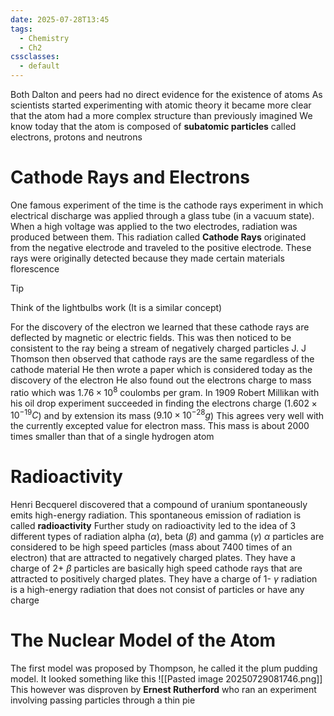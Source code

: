 ```yaml
---
date: 2025-07-28T13:45
tags:
  - Chemistry
  - Ch2
cssclasses:
  - default
---
```

Both Dalton and peers had no direct evidence for the existence of atoms
As scientists started experimenting with atomic theory it became more clear that the atom had a more complex structure than previously imagined
We know today that the atom is composed of **subatomic particles** called electrons, protons and neutrons

# Cathode Rays and Electrons
One famous experiment of the time is the cathode rays experiment in which
electrical discharge was applied through a glass tube (in a vacuum state). When a high voltage was applied to the two electrodes, radiation was produced between them. This radiation called **Cathode Rays** originated from the negative electrode and traveled to the positive electrode. These rays were originally detected because they made certain materials florescence

> [!TIP]
> Think of the lightbulbs work (It is a similar concept)

For the discovery of the electron we learned that these cathode rays are deflected by magnetic or electric fields. This was then noticed to be consistent to the ray being a stream of negatively charged particles
J. J Thomson then observed that cathode rays are the same regardless of the cathode material
He then wrote a paper which is considered today as the discovery of the electron
He also found out the electrons charge to mass ratio which was $1.76\times10^8$ coulombs per gram. In 1909 Robert Millikan with his oil drop experiment succeeded in finding the electrons charge ($1.602\times10^{-19}C$) and by extension its mass ($9.10\times10^{-28}g$)
This agrees very well with the currently excepted value for electron mass. This mass is about 2000 times smaller than that of a single hydrogen atom

# Radioactivity
Henri Becquerel discovered that a compound of uranium spontaneously emits high-energy radiation. This spontaneous emission of radiation is called **radioactivity**
Further study on radioactivity led to the idea of 3 different types of radiation alpha ($\alpha$), beta ($\beta$) and gamma ($\gamma$)
$\alpha$ particles are considered to be high speed particles (mass about 7400 times of an electron) that are attracted to negatively charged plates. They have a charge of 2+
$\beta$ particles are basically high speed cathode rays that are attracted to positively charged plates. They have a charge of 1-
$\gamma$ radiation is a high-energy radiation that does not consist of particles or have any charge

# The Nuclear Model of the Atom
The first model was proposed by Thompson, he called it the plum pudding model. It looked something like this
![[Pasted image 20250729081746.png]]
This however was disproven by **Ernest Rutherford** who ran an experiment involving passing particles through a thin pie